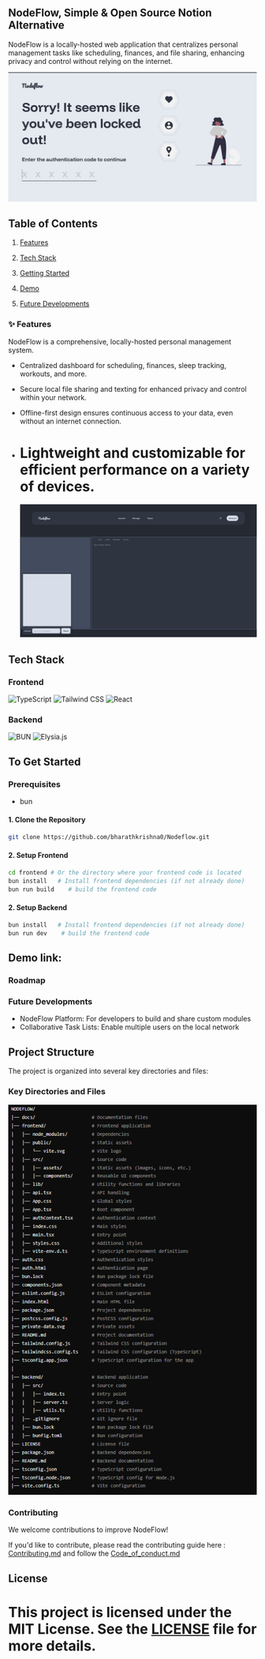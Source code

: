 ## NodeFlow, Simple & Open Source Notion Alternative

NodeFlow is a locally-hosted web application that centralizes personal management tasks like scheduling, finances, and file sharing, enhancing privacy and control without relying on the internet.

![ Screenshot](docs/authentication.png)

## Table of Contents

1. [ Features](#features)
2. [Tech Stack](#tech-stack)
3. [Getting Started](#to-get-started)

4. [Demo ](#demo-link)
5. [Future Developments](#future-developments)

### ✨ Features

NodeFlow is a comprehensive, locally-hosted personal management system.

- Centralized dashboard for scheduling, finances, sleep tracking, workouts, and more.

- Secure local file sharing and texting for enhanced privacy and control within your network.

- Offline-first design ensures continuous access to your data, even without an internet connection.

- # Lightweight and customizable for efficient performance on a variety of devices.
  ![ Image](docs/home.png)

## Tech Stack

### Frontend

![TypeScript](https://img.shields.io/badge/TypeScript-007ACC?style=for-the-badge&logo=typescript&logoColor=white)
![Tailwind CSS](https://img.shields.io/badge/Tailwind_CSS-38B2AC?style=for-the-badge&logo=tailwind-css&logoColor=white)
![React](https://img.shields.io/badge/React-20232A?style=for-the-badge&logo=react&logoColor=61DAFB)

### Backend

![BUN](https://img.shields.io/badge/Bun-FDF0D5?style=for-the-badge&logo=bun&logoColor=black)
![Elysia.js](https://img.shields.io/badge/Elysia.js-6DA55F?style=for-the-badge)

## To Get Started

### Prerequisites

- bun

#### 1. Clone the Repository

```bash
git clone https://github.com/bharathkrishna0/Nodeflow.git

```

#### 2. Setup Frontend

```bash
cd frontend # Or the directory where your frontend code is located
bun install   # Install frontend dependencies (if not already done)
bun run build    # build the frontend code

```

#### 2. Setup Backend

```bash
bun install   # Install frontend dependencies (if not already done)
bun run dev    # build the frontend code

```

## Demo link:

### Roadmap

### Future Developments

- NodeFlow Platform: For developers to build and share custom modules
- Collaborative Task Lists: Enable multiple users on the local network

## Project Structure

The project is organized into several key directories and files:

### Key Directories and Files

![Alt text](docs/workflow.png)

### Contributing

We welcome contributions to improve NodeFlow!

If you'd like to contribute, please read the contributing guide here : [Contributing.md](https://github.com/bharathkrishna0/Nodeflow/main/Contributing.md)
and follow the [Code_of_conduct.md](https://github.com/bharathkrishna0/Nodeflow/main/Code_of_conduct.md)

## License

# This project is licensed under the MIT License. See the [LICENSE](LICENSE) file for more details.
